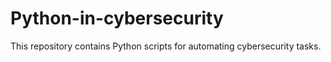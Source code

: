 # Python-in-cybersecurity

This repository contains Python scripts for automating cybersecurity tasks.

